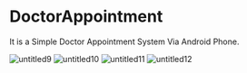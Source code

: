 # DoctorAppointment
It is a Simple Doctor Appointment System Via Android Phone. 



![untitled9](https://cloud.githubusercontent.com/assets/24828887/21886906/e59f7b60-d8e7-11e6-9ab3-057884a5b45e.png)
![untitled10](https://cloud.githubusercontent.com/assets/24828887/21886958/196106e4-d8e8-11e6-8f74-6b4fa6e2c5c6.png)
![untitled11](https://cloud.githubusercontent.com/assets/24828887/21886961/1a9ca77a-d8e8-11e6-8fa6-b20ffc5719cf.png)
![untitled12](https://cloud.githubusercontent.com/assets/24828887/21886962/1bea1478-d8e8-11e6-9d4d-4bef67e75b04.png)

